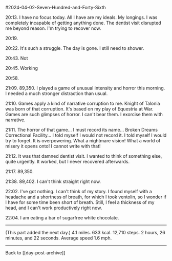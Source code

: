 #2024-04-02-Seven-Hundred-and-Forty-Sixth

20:13.  I have no focus today.  All I have are my ideals.  My longings.  I was completely incapable of getting anything done.  The dentist visit disrupted me beyond reason.  I'm trying to recover now.

20:19.

20:22.  It's such a struggle.  The day is gone.  I still need to shower.

20:43.  Not

20:45.  Working

20:58.  

21:09.  89,350.  I played a game of unusual intensity and horror this morning.  I needed a much stronger distraction than usual.

21:10.  Games apply a kind of narrative corruption to me.  Knight of Talonia was born of that corruption.  It's based on my play of Equestria at War.  Games are such glimpses of horror.  I can't bear them.  I exorcise them with narrative.

21:11.  The horror of that game...  I must record its name...  Broken Dreams Correctional Facility...  I told myself I would not record it.  I told myself I would try to forget.  It is overpowering.  What a nightmare vision!  What a world of misery it opens onto!  I cannot write with that!

21:12.  It was that damned dentist visit.  I wanted to think of something else, quite urgently.  It worked, but I never recovered afterwards.

21:17.  89,350.

21:38.  89,402.  I can't think straight right now.

22:02.  I've got nothing.  I can't think of my story.  I found myself with a headache and a shortness of breath, for which I took ventolin, so I wonder if I have for some time been short of breath.  Still, I feel a thickness of my head, and I can't work productively right now.

22:04.  I am eating a bar of sugarfree white chocolate.

---
(This part added the next day.)  4.1 miles.  633 kcal.  12,710 steps.  2 hours, 26 minutes, and 22 seconds.  Average speed 1.6 mph.

---
Back to [[day-post-archive]]
